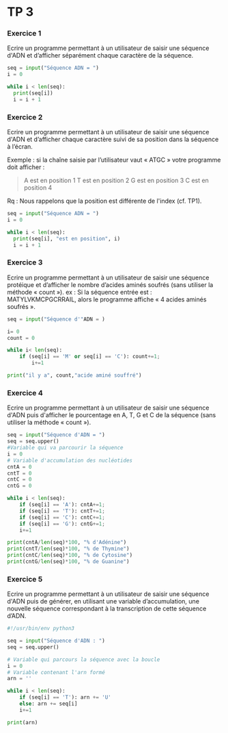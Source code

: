 # TP 3

### Exercice 1 
Ecrire un programme permettant à un utilisateur de saisir une séquence d'ADN et d’afficher séparément chaque caractère de la séquence.

```python
seq = input("Séquence ADN = ")
i = 0

while i < len(seq):
  print(seq[i])
  i = i + 1
```

### Exercice 2

Ecrire un programme permettant à un utilisateur de saisir une séquence d'ADN et d’afficher chaque caractère suivi de sa position dans la séquence à l’écran.

Exemple : si la chaîne saisie par l’utilisateur vaut « ATGC » votre programme doit afficher :

> A est en position 1
> T est en position 2
> G est en position 3
> C est en position 4

Rq : Nous rappelons que la position est différente de l'index (cf. TP1).

```python
seq = input("Séquence ADN = ")
i = 0

while i < len(seq):
  print(seq[i], "est en position", i)
  i = i + 1
```

### Exercice 3

Ecrire un programme permettant à un utilisateur de saisir une séquence protéique et d’afficher le nombre d’acides aminés soufrés (sans utiliser la méthode « count »).
ex : Si la séquence entrée est : MATYLVKMCPGCRRAIL, alors le programme affiche « 4 acides aminés soufrés ».

```python
seq = input("Séquence d'"ADN = )

i= 0
count = 0

while i< len(seq):
    if (seq[i] == 'M' or seq[i] == 'C'): count+=1;
        i+=1

print("il y a", count,"acide aminé souffré")
```

### Exercice 4

Ecrire un programme permettant à un utilisateur de saisir une séquence d'ADN puis d'afficher le pourcentage en A, T, G et C de la séquence (sans utiliser la méthode « count »).

```python
seq = input("Séquence d'ADN = ")
seq = seq.upper()
#Variable qui va parcourir la séquence
i = 0
# Variable d'accumulation des nucléotides
cntA = 0
cntT = 0
cntC = 0
cntG = 0

while i < len(seq):
    if (seq[i] == 'A'): cntA+=1;
    if (seq[i] == 'T'): cntT+=1;
    if (seq[i] == 'C'): cntC+=1;
    if (seq[i] == 'G'): cntG+=1;
    i+=1

print(cntA/len(seq)*100, "% d'Adénine")
print(cntT/len(seq)*100, "% de Thymine")
print(cntC/len(seq)*100, "% de Cytosine")
print(cntG/len(seq)*100, "% de Guanine")
```

### Exercice 5

Ecrire un programme permettant à un utilisateur de saisir une séquence d'ADN puis de générer, en utilisant une variable d’accumulation, une nouvelle séquence correspondant à la transcription de cette séquence d’ADN.

```python
#!/usr/bin/env python3

seq = input("Séquence d'ADN : ")
seq = seq.upper()

# Variable qui parcours la séquence avec la boucle
i = 0
# Variable contenant l'arn formé
arn = ''

while i < len(seq):
    if (seq[i] == 'T'): arn += 'U'
    else: arn += seq[i]
    i+=1

print(arn)
```

